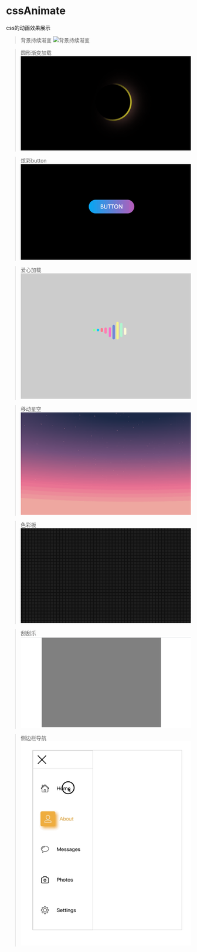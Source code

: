 # cssAnimate
css的动画效果展示

>背景持续渐变
![背景持续渐变](https://github.com/funny0628/cssAnimate/blob/master/image/background_gradient.gif)

>圆形渐变加载
![圆形渐变加载](https://github.com/funny0628/cssAnimate/blob/master/image/roundlodding.gif)

>炫彩button
![炫彩button](https://github.com/funny0628/cssAnimate/blob/master/image/colorbotton.gif)

>爱心加载
![爱心加载](https://github.com/funny0628/cssAnimate/blob/master/image/lovelodding.gif)

>移动星空
![移动星空](https://github.com/funny0628/cssAnimate/blob/master/image/movestart.gif)

>色彩板
![色彩板](https://github.com/funny0628/cssAnimate/blob/master/image/coloredition.gif)

>刮刮乐
![刮刮乐](./image/Scrapeopen.gif)

>侧边栏导航
![侧边栏导航](./image/iShot2022-12-07%2013.47.44.gif)
